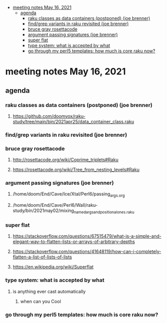 - [meeting notes May 16, 2021](#orge0343db)
  - [agenda](#orge479d6f)
    - [raku classes as data containers (postponed) (joe brenner)](#org0a02fe0)
    - [find/grep variants in raku revisited (joe brenner)](#org7ba64e1)
    - [bruce gray rosettacode](#org3e87c29)
    - [argument passing signatures (joe brenner)](#orga6173a5)
    - [super flat](#orgbc08d49)
    - [type system: what is accepted by what](#org4a85e19)
    - [go through my perl5 templates: how much is core raku now?](#org7944840)


<a id="orge0343db"></a>

# meeting notes May 16, 2021


<a id="orge479d6f"></a>

## agenda


<a id="org0a02fe0"></a>

### raku classes as data containers (postponed) (joe brenner)

1.  <https://github.com/doomvox/raku-study/tree/main/bin/2021apr25/data_container_class.raku>


<a id="org7ba64e1"></a>

### find/grep variants in raku revisited (joe brenner)


<a id="org3e87c29"></a>

### bruce gray rosettacode

1.  <http://rosettacode.org/wiki/Coprime_triplets#Raku>

2.  <https://rosettacode.org/wiki/Tree_from_nesting_levels#Raku>


<a id="orga6173a5"></a>

### argument passing signatures (joe brenner)

1.  /home/doom/End/Cave/Ice/Xtal/Perl6/passing<sub>args.org</sub>

2.  /home/doom/End/Cave/Perl6/Wall/raku-study/bin/2021may02/mixing<sub>named</sub><sub>args</sub><sub>and</sub><sub>positional</sub><sub>ones.raku</sub>


<a id="orgbc08d49"></a>

### super flat

1.  <https://stackoverflow.com/questions/67515479/what-is-a-simple-and-elegant-way-to-flatten-lists-or-arrays-of-arbitrary-depths>

2.  <https://stackoverflow.com/questions/41648119/how-can-i-completely-flatten-a-list-of-lists-of-lists>

3.  <https://en.wikipedia.org/wiki/Superflat>


<a id="org4a85e19"></a>

### type system: what is accepted by what

1.  is anything ever cast automatically

    1.  when can you Cool


<a id="org7944840"></a>

### go through my perl5 templates: how much is core raku now?

